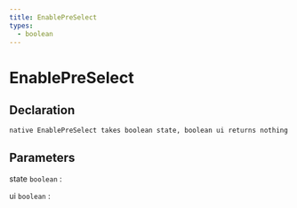 ```yaml
---
title: EnablePreSelect
types:
  - boolean
---
```


# EnablePreSelect

## Declaration

```jass
native EnablePreSelect takes boolean state, boolean ui returns nothing
```

## Parameters
state `boolean`
: 

ui `boolean`
: 
